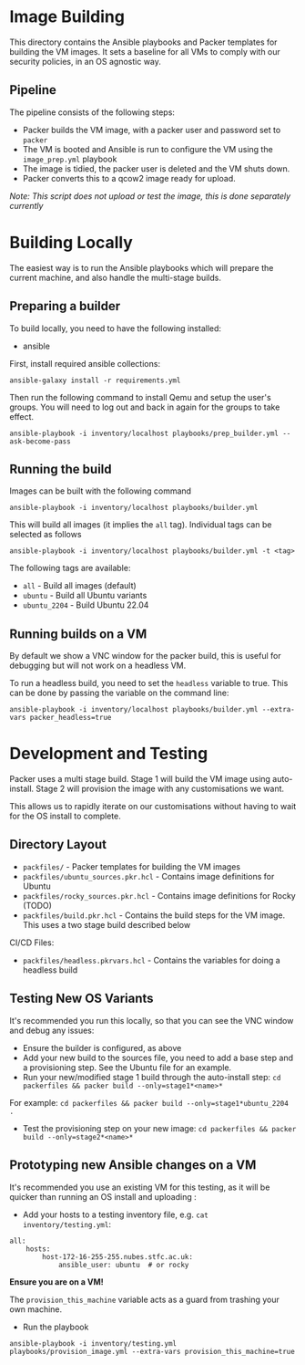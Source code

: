 Image Building
==============

This directory contains the Ansible playbooks and Packer templates for building the VM images.
It sets a baseline for all VMs to comply with our security policies, in an OS agnostic way.

Pipeline
--------

The pipeline consists of the following steps:

- Packer builds the VM image, with a packer user and password set to `packer`
- The VM is booted and Ansible is run to configure the VM using the `image_prep.yml` playbook
- The image is tidied, the packer user is deleted and the VM shuts down. 
- Packer converts this to a qcow2 image ready for upload.

*Note: This script does not upload or test the image, this is done separately currently*

Building Locally
=================

The easiest way is to run the Ansible playbooks which will prepare the current machine, and
also handle the multi-stage builds.

Preparing a builder
-------------------

To build locally, you need to have the following installed:
- ansible

First, install required ansible collections:
```
ansible-galaxy install -r requirements.yml
```

Then run the following command to install Qemu and setup the user's groups. You will need to log out and back in again for the groups to take effect.


```
ansible-playbook -i inventory/localhost playbooks/prep_builder.yml --ask-become-pass
```

Running the build
--------------------

Images can be built with the following command
```
ansible-playbook -i inventory/localhost playbooks/builder.yml
````

This will build all images (it implies the `all` tag). Individual tags can be selected as follows

```
ansible-playbook -i inventory/localhost playbooks/builder.yml -t <tag>
````

The following tags are available:
- `all` - Build all images (default)
- `ubuntu` - Build all Ubuntu variants
- `ubuntu_2204` - Build Ubuntu 22.04


Running builds on a VM
----------------------

By default we show a VNC window for the packer build, this is useful for debugging but will not work on a headless VM.

To run a headless build, you need to set the `headless` variable to true. This can be done by passing the variable on the command line:

```
ansible-playbook -i inventory/localhost playbooks/builder.yml --extra-vars packer_headless=true
```


Development and Testing
========================

Packer uses a multi stage build. Stage 1 will build the VM image using auto-install. Stage 2 will provision the image with any customisations we want.

This allows us to rapidly iterate on our customisations without having to wait for the OS install to complete.

Directory Layout
----------------

- `packfiles/` - Packer templates for building the VM images
- `packfiles/ubuntu_sources.pkr.hcl` - Contains image definitions for Ubuntu
- `packfiles/rocky_sources.pkr.hcl` - Contains image definitions for Rocky (TODO)
- `packfiles/build.pkr.hcl` - Contains the build steps for the VM image. This uses a two stage build described below

CI/CD Files:

- `packfiles/headless.pkrvars.hcl` - Contains the variables for doing a headless build


Testing New OS Variants
--------------------------
It's recommended you run this locally, so that you can see the VNC window and debug any issues:

- Ensure the builder is configured, as above
- Add your new build to the sources file, you need to add a base step and a provisioning step. See the Ubuntu file for an example.
- Run your new/modified stage 1 build through the auto-install step: `cd packerfiles && packer build --only=stage1*<name>*` 

For example:
`cd packerfiles && packer build --only=stage1*ubuntu_2204 .`

- Test the provisioning step on your new image:
`cd packerfiles && packer build --only=stage2*<name>*`


Prototyping new Ansible changes on a VM
----------------------------------------
It's recommended you use an existing VM for this testing, as it will be quicker than running an OS install and uploading :

- Add your hosts to a testing inventory file, e.g. `cat inventory/testing.yml`:

```
all:
    hosts:
        host-172-16-255-255.nubes.stfc.ac.uk:
            ansible_user: ubuntu  # or rocky
```

**Ensure you are on a VM!**

The `provision_this_machine` variable acts as a guard from trashing your own machine. 

- Run the playbook
```
ansible-playbook -i inventory/testing.yml playbooks/provision_image.yml --extra-vars provision_this_machine=true
```

